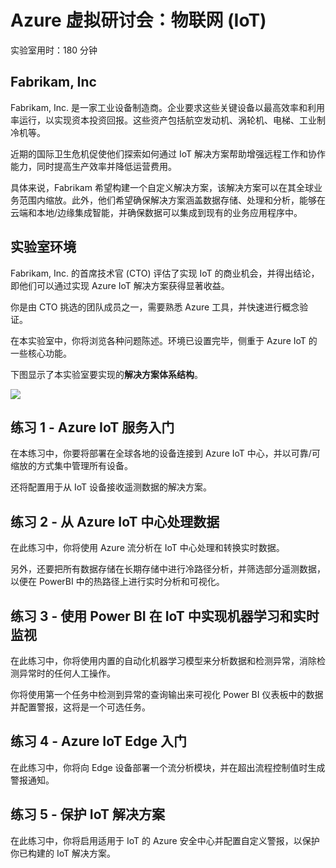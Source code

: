 # Azure 虚拟研讨会：物联网 (IoT)

实验室用时：180 分钟

## Fabrikam, Inc

Fabrikam, Inc. 是一家工业设备制造商。企业要求这些关键设备以最高效率和利用率运行，以实现资本投资回报。这些资产包括航空发动机、涡轮机、电梯、工业制冷机等。

近期的国际卫生危机促使他们探索如何通过 IoT 解决方案帮助增强远程工作和协作能力，同时提高生产效率并降低运营费用。 

具体来说，Fabrikam 希望构建一个自定义解决方案，该解决方案可以在其全球业务范围内缩放。此外，他们希望确保解决方案涵盖数据存储、处理和分析，能够在云端和本地/边缘集成智能，并确保数据可以集成到现有的业务应用程序中。 

## 实验室环境

Fabrikam, Inc. 的首席技术官 (CTO) 评估了实现 IoT 的商业机会，并得出结论，即他们可以通过实现 Azure IoT 解决方案获得显著收益。

你是由 CTO 挑选的团队成员之一，需要熟悉 Azure 工具，并快速进行概念验证。

在本实验室中，你将浏览各种问题陈述。环境已设置完毕，侧重于 Azure IoT 的一些核心功能。

下图显示了本实验室要实现的**解决方案体系结构**。

![](media/diagramreadme.png)

## 练习 1 - Azure IoT 服务入门

在本练习中，你要将部署在全球各地的设备连接到 Azure IoT 中心，并以可靠/可缩放的方式集中管理所有设备。 

还将配置用于从 IoT 设备接收遥测数据的解决方案。

## 练习 2 - 从 Azure IoT 中心处理数据

在此练习中，你将使用 Azure 流分析在 IoT 中心处理和转换实时数据。

另外，还要把所有数据存储在长期存储中进行冷路径分析，并筛选部分遥测数据，以便在 PowerBI 中的热路径上进行实时分析和可视化。

## 练习 3 - 使用 Power BI 在 IoT 中实现机器学习和实时监视

在此练习中，你将使用内置的自动化机器学习模型来分析数据和检测异常，消除检测异常时的任何人工操作。

你将使用第一个任务中检测到异常的查询输出来可视化 Power BI 仪表板中的数据并配置警报，这将是一个可选任务。

## 练习 4 - Azure IoT Edge 入门

在此练习中，你将向 Edge 设备部署一个流分析模块，并在超出流程控制值时生成警报通知。

## 练习 5 - 保护 IoT 解决方案

在此练习中，你将启用适用于 IoT 的 Azure 安全中心并配置自定义警报，以保护你已构建的 IoT 解决方案。
